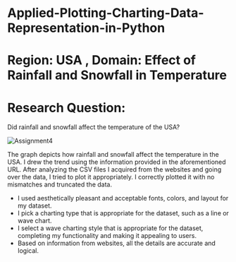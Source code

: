 # Applied-Plotting-Charting-Data-Representation-in-Python

# Region: USA , Domain: Effect of Rainfall and Snowfall in Temperature

# Research Question:
Did rainfall and snowfall affect the temperature of the USA?

![Assignment4](https://user-images.githubusercontent.com/72176296/193398425-02e2a5b9-8ef2-4b68-bd95-9168b47b8294.png)

The graph depicts how rainfall and snowfall affect the temperature in the USA. I drew the trend using the information provided in the aforementioned URL. After analyzing the CSV files I acquired from the websites and going over the data, I tried to plot it appropriately. I correctly plotted it with no mismatches and truncated the data.

- I used aesthetically pleasant and acceptable fonts, colors, and layout for my dataset.
- I pick a charting type that is appropriate for the dataset, such as a line or wave chart.
- I select a wave charting style that is appropriate for the dataset, completing my functionality and making it appealing to users.
- Based on information from websites, all the details are accurate and logical.
